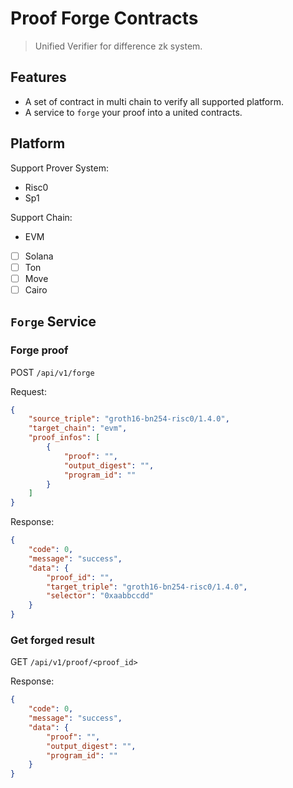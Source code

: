 # Proof Forge Contracts

> Unified Verifier for difference zk system.

## Features

- A set of contract in multi chain to verify all supported platform.
- A service to `forge` your proof into a united contracts.

## Platform

Support Prover System:

- Risc0
- Sp1

Support Chain:

- EVM
- [ ] Solana
- [ ] Ton
- [ ] Move
- [ ] Cairo

## `Forge` Service

### Forge proof

POST `/api/v1/forge`

Request:

```json
{
	"source_triple": "groth16-bn254-risc0/1.4.0",
	"target_chain": "evm",
	"proof_infos": [
		{
		    "proof": "",
		    "output_digest": "",
		    "program_id": ""
	    }
    ]
}
```

Response:

```json
{
	"code": 0,
	"message": "success",
	"data": {
	    "proof_id": "",
	    "target_triple": "groth16-bn254-risc0/1.4.0",
	    "selector": "0xaabbccdd"
    }
}
```

### Get forged result

GET `/api/v1/proof/<proof_id>`

Response:

```json
{
	"code": 0,
	"message": "success",
	"data": {
	    "proof": "",
	    "output_digest": "",
	    "program_id": ""
    }
}
```
